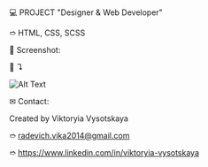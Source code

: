 💻 PROJECT "Designer & Web Developer"

➱ HTML, CSS, SCSS


👀 Screenshot:

📸 ↴︎

![Alt Text](./images/screenshots/1.DWD.png)


✉ Contact:

Created by Viktoryia Vysotskaya

➱ radevich.vika2014@gmail.com

➱ https://www.linkedin.com/in/viktoryia-vysotskaya